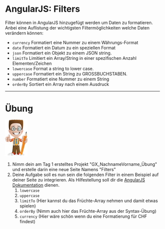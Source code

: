 # AngularJS: Filters

Filter können in AngularJS hinzugefügt werden um Daten zu formatieren. Anbei eine Auflistung der wichtigsten Filtermöglichkeiten welche Daten verändern können:

* `currency` Formatiert eine Nummer zu einem Währungs-Format
* `date` Formatiert ein Datum zu ein speziellen Format
* `json` Formatiert ein Objekt zu einem JSON string.
* `limitTo` Limitiert ein Array/String in einer spezifischen Anzahl Elementen/Zeichen
* `lowercase` Format a string to lower case.
* `uppercase` Formatiert ein String zu GROSSBUCHSTABEN.
* `number` Formatiert eine Nummer zu einem String
* `orderBy` Sortiert ein Array nach einem Ausdruck 

---

# Übung

![](/_allgemein/ralph_uebung.png)

1. Nimm dein am Tag 1 erstelltes  Projekt "GX\_NachnameVorname\_Übung" und erstelle darin eine neue Seite Namens "Filters" 
2. Deine Aufgabe soll es nun sein die folgenden Filter in einem Beispiel auf deiner Seite zu integrieren. Als Hilfestellung soll dir die [AngularJS Dokumentation](https://docs.angularjs.org) dienen.
   1. `lowercase`
   2. `uppercase`
   3. `limitTo` \(Hier kannst du das Früchte-Array nehmen und damit etwas spielen\)
   4. `orderBy` \(Nimm auch hier das Früchte-Array aus der Syntax-Übung\)
   5. `currency` \(Hier wäre schön wenn du eine Formatierung für CHF findest\)

   



